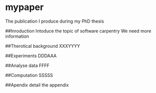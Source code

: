 # mypaper
The publication I produce during my PhD thesis

##Inroduction
Intoduce the topic of software carpentry
We need more information 

##Therotical background
XXXYYYY

##Experiments
DDDAAA

##Analyse data
FFFF

##Computation
SSSSS

##Apendix
detail the appendix

